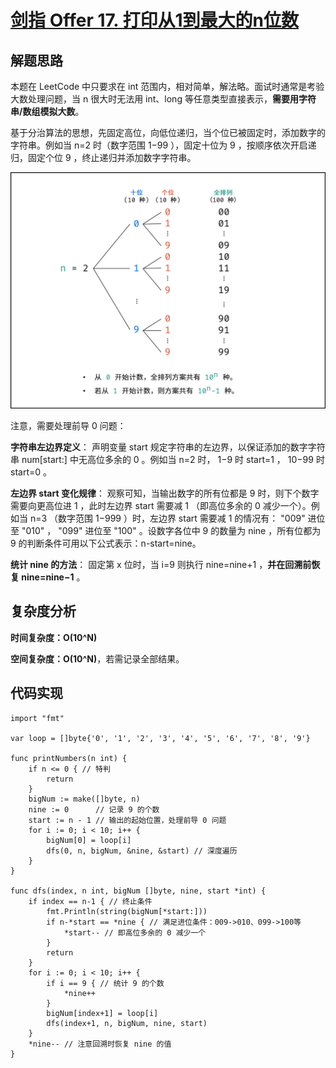 # [剑指 Offer 17. 打印从1到最大的n位数](https://leetcode-cn.com/problems/da-yin-cong-1dao-zui-da-de-nwei-shu-lcof/)

## 解题思路

本题在 LeetCode 中只要求在 int 范围内，相对简单，解法略。面试时通常是考验大数处理问题，当 n 很大时无法用 int、long 等任意类型直接表示，**需要用字符串/数组模拟大数**。

基于分治算法的思想，先固定高位，向低位递归，当个位已被固定时，添加数字的字符串。例如当 n=2 时（数字范围 1−99 ），固定十位为 9 ，按顺序依次开启递归，固定个位 9 ，终止递归并添加数字字符串。

![Picture1.png](images/83f4b5930ddc1d42b05c724ea2950ee7f00427b11150c86b45bd88405f8c7c87-Picture1.png)

注意，需要处理前导 0 问题：

**字符串左边界定义**： 声明变量 start 规定字符串的左边界，以保证添加的数字字符串 num[start:] 中无高位多余的 
0 。例如当 n=2 时， 1−9 时 start=1 ， 10−99 时 start=0 。

**左边界 start 变化规律**： 观察可知，当输出数字的所有位都是 9 时，则下个数字需要向更高位进 1 ，此时左边界 start 需要减 1 （即高位多余的 0 减少一个）。例如当 n=3 （数字范围 1−999 ）时，左边界 start 需要减 1 的情况有： "009" 进位至 "010" ， "099" 进位至 "100" 。设数字各位中 9 的数量为 nine ，所有位都为 9 的判断条件可用以下公式表示：n-start=nine。

**统计 nine 的方法**： 固定第 x 位时，当 i=9 则执行 nine=nine+1 ，**并在回溯前恢复 nine=nine−1** 。

## 复杂度分析

**时间复杂度：O(10^N)**

**空间复杂度：O(10^N)**，若需记录全部结果。 

## 代码实现

```golang
import "fmt"

var loop = []byte{'0', '1', '2', '3', '4', '5', '6', '7', '8', '9'}

func printNumbers(n int) {
	if n <= 0 { // 特判
		return
	}
	bigNum := make([]byte, n)
	nine := 0      // 记录 9 的个数
	start := n - 1 // 输出的起始位置，处理前导 0 问题
	for i := 0; i < 10; i++ {
		bigNum[0] = loop[i]
		dfs(0, n, bigNum, &nine, &start) // 深度遍历
	}
}

func dfs(index, n int, bigNum []byte, nine, start *int) {
	if index == n-1 { // 终止条件
		fmt.Println(string(bigNum[*start:]))
		if n-*start == *nine { // 满足进位条件：009->010、099->100等
			*start-- // 即高位多余的 0 减少一个
		}
		return
	}
	for i := 0; i < 10; i++ {
		if i == 9 { // 统计 9 的个数
			*nine++
		}
		bigNum[index+1] = loop[i]
		dfs(index+1, n, bigNum, nine, start)
	}
	*nine-- // 注意回溯时恢复 nine 的值
}
```